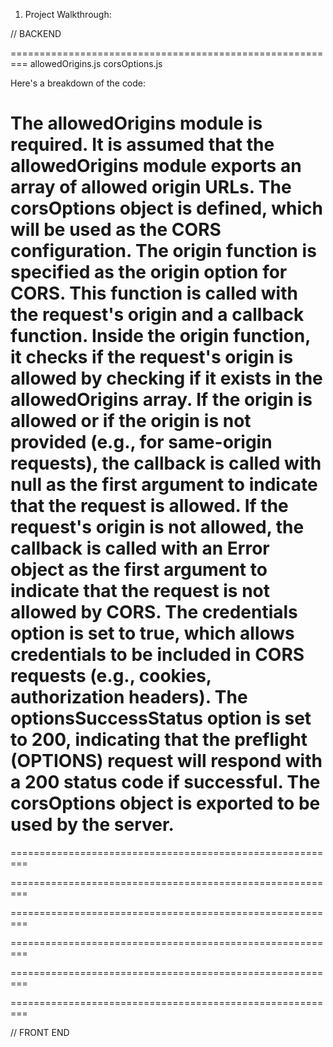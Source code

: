 1. Project Walkthrough:

// BACKEND

=========================================================
allowedOrigins.js
corsOptions.js

Here's a breakdown of the code:

The allowedOrigins module is required. It is assumed that the allowedOrigins module exports an array of allowed origin URLs.
The corsOptions object is defined, which will be used as the CORS configuration.
The origin function is specified as the origin option for CORS. This function is called with the request's origin and a callback function.
Inside the origin function, it checks if the request's origin is allowed by checking if it exists in the allowedOrigins array. If the origin is allowed or if the origin is not provided (e.g., for same-origin requests), the callback is called with null as the first argument to indicate that the request is allowed.
If the request's origin is not allowed, the callback is called with an Error object as the first argument to indicate that the request is not allowed by CORS.
The credentials option is set to true, which allows credentials to be included in CORS requests (e.g., cookies, authorization headers).
The optionsSuccessStatus option is set to 200, indicating that the preflight (OPTIONS) request will respond with a 200 status code if successful.
The corsOptions object is exported to be used by the server.
=========================================================

=========================================================

=========================================================

=========================================================

=========================================================

=========================================================

=========================================================




// FRONT END
